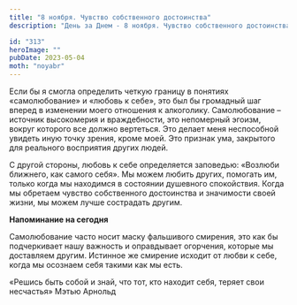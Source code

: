 ```yaml
---
title: "8 ноября. Чувство собственного достоинства"
description: "День за Днем - 8 ноября. Чувство собственного достоинства"

id: "313"
heroImage: ""
pubDate: 2023-05-04
moth: "noyabr"
---
```


Если бы я смогла определить четкую границу в понятиях «самолюбование» и
«любовь к себе», это был бы громадный шаг вперед в изменении моего отношения к
алкоголику. Самолюбование – источник высокомерия и враждебности, это
непомерный эгоизм, вокруг которого все должно вертеться. Это делает меня
неспособной увидеть иную точку зрения, кроме моей. Это признак ума, закрытого
для реального восприятия других людей.

С другой стороны, любовь к себе определяется заповедью: «Возлюби ближнего, как
самого себя». Мы можем любить других, помогать им, только когда мы находимся в
состоянии душевного спокойствия. Когда мы обретаем чувство собственного
достоинства и значимости своей жизни, мы можем лучше сострадать другим.

**Напоминание на сегодня**

Самолюбование часто носит маску фальшивого смирения, это как бы подчеркивает
нашу важность и оправдывает огорчения, которые мы доставляем другим. Истинное
же смирение исходит от любви к себе, когда мы осознаем себя такими как мы
есть.

«Решись быть собой и знай, что тот, кто находит себя, теряет свои несчастья»
Мэтью Арнольд
